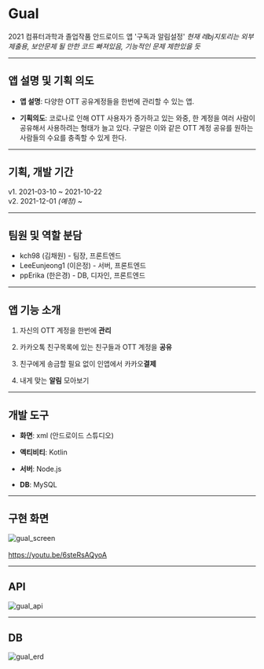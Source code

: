 # Gual
2021 컴퓨터과학과 졸업작품 안드로이드 앱 '구독과 알림설정'
_현재 레bj지토리는 외부 제출용, 보안문제 될 만한 코드 빠져있음, 기능적인 문제 제한있을 듯_

------------

## 앱 설명 및 기획 의도

+ **앱 설명**: 다양한 OTT 공유계정들을 한번에 관리할 수 있는 앱. 

+ **기획의도**: 코로나로 인해 OTT 사용자가 증가하고 있는 와중, 한 계정을 여러 사람이 공유해서 사용하려는 형태가 늘고 있다. 구알은 이와 같은 OTT 계정 공유를 원하는 사람들의 수요를 충족할 수 있게 한다.

------------

## 기획, 개발 기간

v1. 2021-03-10 ~ 2021-10-22<br>
v2. 2021-12-01 _(예정)_ ~

------------

## 팀원 및 역할 분담
+ kch98 (김채원) - 팀장, 프론트엔드
+ LeeEunjeong1 (이은정) - 서버, 프론트엔드
+ ppErika (한은경) - DB, 디자인, 프론트엔드

------------

## 앱 기능 소개
  1. 자신의 OTT 계정을 한번에 **관리**

  2. 카카오톡 친구목록에 있는 친구들과 OTT 계정을 **공유**

  3. 친구에게 송금할 필요 없이 인앱에서 카카오**결제**

  4. 내게 맞는 **알림** 모아보기

------------

## 개발 도구
+ **화면**: xml (안드로이드 스튜디오)
 
+ **액티비티**: Kotlin
 
+ **서버**: Node.js

+ **DB**: MySQL

------------

## 구현 화면
![gual_screen](https://user-images.githubusercontent.com/40011759/138392437-0ab9592e-eb22-4104-99ac-8019450e81f1.png)  
<br>https://youtu.be/6steRsAQyoA

------------

## API
![gual_api](https://user-images.githubusercontent.com/40011759/138392485-1dbcc3d0-4c81-48ff-81ad-1b88f810792b.png)

------------

## DB
![gual_erd](https://user-images.githubusercontent.com/40011759/138392473-68723830-6ff8-4c3e-a36d-a120b4dd66a6.png)

